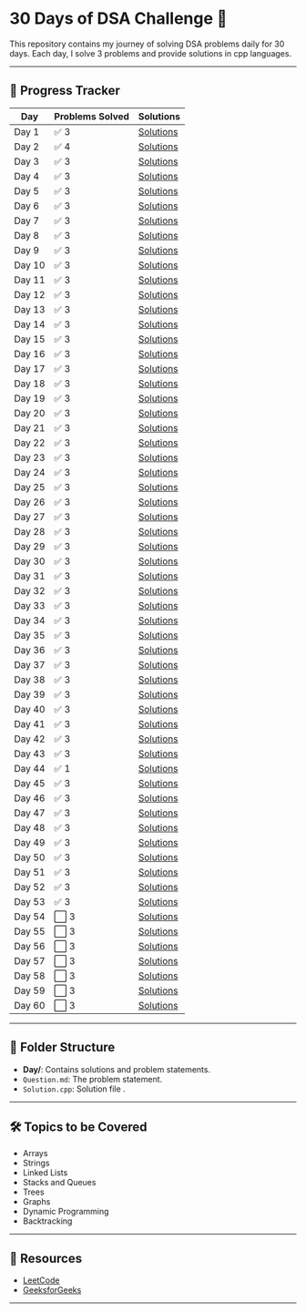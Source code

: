 # 30 Days of DSA Challenge 🚀

This repository contains my journey of solving DSA problems daily for 30 days. Each day, I solve 3 problems and provide solutions in cpp languages.

---

## 🚧 Progress Tracker

| Day    | Problems Solved | Solutions            |
| ------ | --------------- | -------------------- |
| Day 1  | ✅ 3            | [Solutions](./DAY1)  |
| Day 2  | ✅ 4            | [Solutions](./DAY2)  |
| Day 3  | ✅ 3            | [Solutions](./DAY3)  |
| Day 4  | ✅ 3            | [Solutions](./DAY4)  |
| Day 5  | ✅ 3            | [Solutions](./DAY5)  |
| Day 6  | ✅ 3            | [Solutions](./DAY6)  |
| Day 7  | ✅ 3            | [Solutions](./DAY7)  |
| Day 8  | ✅ 3            | [Solutions](./DAY8)  |
| Day 9  | ✅ 3            | [Solutions](./DAY9)  |
| Day 10 | ✅ 3            | [Solutions](./DAY10) |
| Day 11 | ✅ 3            | [Solutions](./DAY11) |
| Day 12 | ✅ 3            | [Solutions](./DAY12) |
| Day 13 | ✅ 3            | [Solutions](./DAY13) |
| Day 14 | ✅ 3            | [Solutions](./DAY14) |
| Day 15 | ✅ 3            | [Solutions](./DAY15) |
| Day 16 | ✅ 3            | [Solutions](./DAY16) |
| Day 17 | ✅ 3            | [Solutions](./DAY17) |
| Day 18 | ✅ 3            | [Solutions](./DAY18) |
| Day 19 | ✅ 3            | [Solutions](./DAY19) |
| Day 20 | ✅ 3            | [Solutions](./DAY20) |
| Day 21 | ✅ 3            | [Solutions](./DAY21) |
| Day 22 | ✅ 3            | [Solutions](./DAY22) |
| Day 23 | ✅ 3            | [Solutions](./DAY23) |
| Day 24 | ✅ 3            | [Solutions](./DAY24) |
| Day 25 | ✅ 3            | [Solutions](./DAY25) |
| Day 26 | ✅ 3            | [Solutions](./DAY26) |
| Day 27 | ✅ 3            | [Solutions](./DAY27) |
| Day 28 | ✅ 3            | [Solutions](./DAY28) |
| Day 29 | ✅ 3            | [Solutions](./DAY29) |
| Day 30 | ✅ 3            | [Solutions](./DAY30) |
| Day 31 | ✅ 3            | [Solutions](./DAY31) |
| Day 32 | ✅ 3            | [Solutions](./DAY32) |
| Day 33 | ✅ 3            | [Solutions](./DAY33) |
| Day 34 | ✅ 3            | [Solutions](./DAY34) |
| Day 35 | ✅ 3            | [Solutions](./DAY35) |
| Day 36 | ✅ 3            | [Solutions](./DAY36) |
| Day 37 | ✅ 3            | [Solutions](./DAY37) |
| Day 38 | ✅ 3            | [Solutions](./DAY38) |
| Day 39 | ✅ 3            | [Solutions](./DAY39) |
| Day 40 | ✅ 3            | [Solutions](./DAY40) |
| Day 41 | ✅ 3            | [Solutions](./DAY41) |
| Day 42 | ✅ 3            | [Solutions](./DAY42) |
| Day 43 | ✅ 3            | [Solutions](./DAY43) |
| Day 44 | ✅ 1            | [Solutions](./DAY44) |
| Day 45 | ✅ 3            | [Solutions](./DAY45) |
| Day 46 | ✅ 3            | [Solutions](./DAY46) |
| Day 47 | ✅ 3            | [Solutions](./DAY47) |
| Day 48 | ✅ 3            | [Solutions](./DAY48) |
| Day 49 | ✅ 3            | [Solutions](./DAY49) |
| Day 50 | ✅ 3            | [Solutions](./DAY50) |
| Day 51 | ✅ 3            | [Solutions](./DAY51) |
| Day 52 | ✅ 3            | [Solutions](./DAY52) |
| Day 53 | ✅ 3            | [Solutions](./DAY53) |
| Day 54 | ⬜ 3            | [Solutions](./DAY54) |
| Day 55 | ⬜ 3            | [Solutions](./DAY55) |
| Day 56 | ⬜ 3            | [Solutions](./DAY56) |
| Day 57 | ⬜ 3            | [Solutions](./DAY57) |
| Day 58 | ⬜ 3            | [Solutions](./DAY58) |
| Day 59 | ⬜ 3            | [Solutions](./DAY59) |
| Day 60 | ⬜ 3            | [Solutions](./DAY60) |

---

## 📂 Folder Structure

- **Day/**: Contains solutions and problem statements.
- `Question.md`: The problem statement.
- `Solution.cpp`: Solution file .

---

## 🛠️ Topics to be Covered

- Arrays
- Strings
- Linked Lists
- Stacks and Queues
- Trees
- Graphs
- Dynamic Programming
- Backtracking

---

## 🔗 Resources

- [LeetCode](https://leetcode.com/)
- [GeeksforGeeks](https://www.geeksforgeeks.org/)

---
